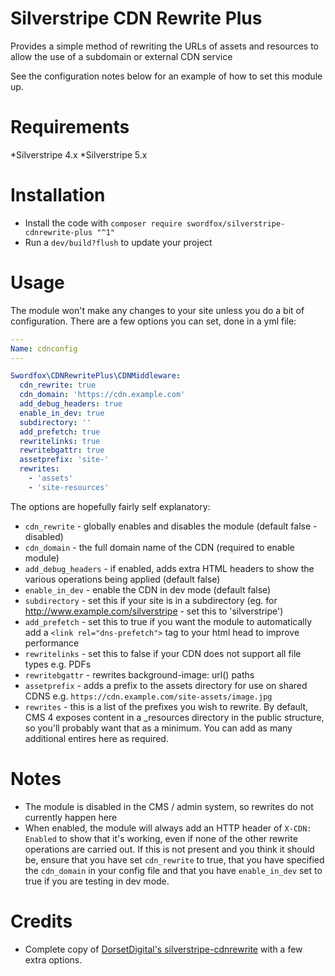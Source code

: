 # Silverstripe CDN Rewrite Plus

Provides a simple method of rewriting the URLs of assets and resources to allow the use of a subdomain or external CDN service

See the configuration notes below for an example of how to set this module up.

# Requirements
*Silverstripe 4.x
*Silverstripe 5.x

# Installation
* Install the code with `composer require swordfox/silverstripe-cdnrewrite-plus "^1"`
* Run a `dev/build?flush` to update your project

# Usage

The module won't make any changes to your site unless you do a bit of configuration.  There are a few options you can set, done in a yml file:


```yaml
---
Name: cdnconfig
---

Swordfox\CDNRewritePlus\CDNMiddleware:
  cdn_rewrite: true
  cdn_domain: 'https://cdn.example.com'
  add_debug_headers: true
  enable_in_dev: true
  subdirectory: ''
  add_prefetch: true
  rewritelinks: true
  rewritebgattr: true
  assetprefix: 'site-'
  rewrites:
    - 'assets'
    - 'site-resources'
```

The options are hopefully fairly self explanatory:

* `cdn_rewrite` - globally enables and disables the module (default false - disabled)
* `cdn_domain` - the full domain name of the CDN (required to enable module)
* `add_debug_headers` - if enabled, adds extra HTML headers to show the various operations being applied (default false)
* `enable_in_dev` - enable the CDN in dev mode (default false)
* `subdirectory` - set this if your site is in a subdirectory (eg. for http://www.example.com/silverstripe - set this to 'silverstripe')
* `add_prefetch` - set this to true if you want the module to automatically add a `<link rel="dns-prefetch">` tag to your html head to improve performance
* `rewritelinks` - set this to false if your CDN does not support all file types e.g. PDFs
* `rewritebgattr` - rewrites background-image: url(<url>) paths
* `assetprefix` - adds a prefix to the assets directory for use on shared CDNS e.g. `https://cdn.example.com/site-assets/image.jpg`
* `rewrites` - this is a list of the prefixes you wish to rewrite.  By default, CMS 4 exposes content in a _resources directory in the public structure, so you'll probably want that as a minimum.  You can add as many additional entires here as required.

# Notes

* The module is disabled in the CMS / admin system, so rewrites do not currently happen here
* When enabled, the module will always add an HTTP header of `X-CDN: Enabled` to show that it's working, even if none of the other rewrite operations are carried out.  If this is not present and you think it should be, ensure that you have set `cdn_rewrite` to true, that you have specified the `cdn_domain` in your config file and that you have `enable_in_dev` set to true if you are testing in dev mode.


# Credits
* Complete copy of [DorsetDigital's silverstripe-cdnrewrite](https://github.com/DorsetDigital/silverstripe-cdnrewrite) with a few extra options.
